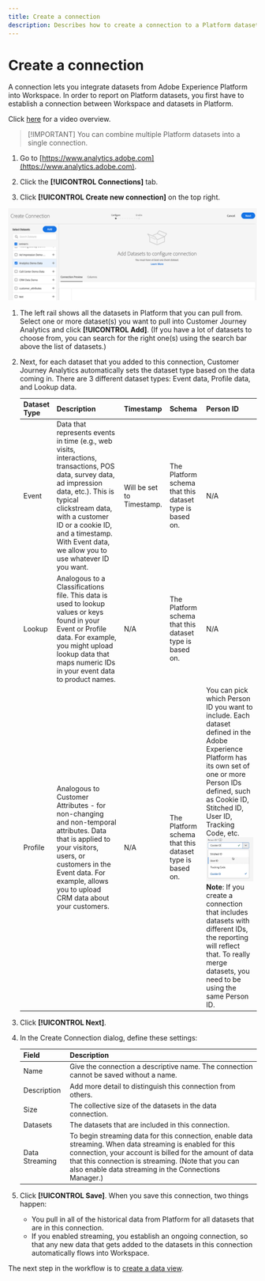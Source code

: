 ```yaml
---
title: Create a connection
description: Describes how to create a connection to a Platform dataset in Customer Journey Analytics.
---
```


# Create a connection

A connection lets you integrate datasets from Adobe Experience Platform into Workspace. In order to report on Platform datasets, you first have to establish a connection between Workspace and datasets in Platform.

Click [here](https://docs.adobe.com/content/help/en/platform-learn/tutorials/cja/connecting-customer-journey-analytics-to-data-sources-in-platform.html) for a video overview.

>[!IMPORTANT] You can combine multiple Platform datasets into a single connection.

1. Go to [https://www.analytics.adobe.com](https://www.analytics.adobe.com).

1. Click the **[!UICONTROL Connections]** tab.

1. Click **[!UICONTROL Create new connection]** on the top right.

  ![Create connection](assets/create-connection.png)

1. The left rail shows all the datasets in Platform that you can pull from. Select one or more dataset(s) you want to pull into Customer Journey Analytics and click **[!UICONTROL Add]**. (If you have a lot of datasets to choose from, you can search for the right one(s) using the search bar above the list of datasets.)

1. Next, for each dataset that you added to this connection, Customer Journey Analytics automatically sets the dataset type based on the data coming in. There are 3 different dataset types: Event data, Profile data, and Lookup data.

    |Dataset Type|Description|Timestamp|Schema|Person ID|
    |---|---|---|---|---|
    |Event|Data that represents events in time (e.g., web visits, interactions, transactions, POS data, survey data, ad impression data, etc.). This is typical clickstream data, with a customer ID or a cookie ID, and a timestamp. With Event data, we allow you to use whatever ID you want. |Will be set to Timestamp.|The Platform schema that this dataset type is based on.|N/A|
    |Lookup|Analogous to a Classifications file. This data is used to lookup values or keys found in your Event or Profile data. For example, you might upload lookup data that maps numeric IDs in your event data to product names.|N/A|The Platform schema that this dataset type is based on.|N/A|
    |Profile|Analogous to Customer Attributes - for non-changing and non-temporal attributes. Data that is applied to your visitors, users, or customers in the Event data. For example, allows you to upload CRM data about your customers. |N/A|The Platform schema that this dataset type is based on.|You can pick which Person ID you want to include. Each dataset defined in the Adobe Experience Platform has its own set of one or more Person IDs defined, such as Cookie ID, Stitched ID, User ID, Tracking Code, etc.<br>![Person ID](assets/person-id.png)**Note**: If you create a connection that includes datasets with different IDs, the reporting will reflect that. To really merge datasets, you need to be using the same Person ID.|

1. Click **[!UICONTROL Next]**.

1. In the Create Connection dialog, define these settings:

    |Field|Description|
    |---|---|
    |Name|Give the connection a descriptive name. The connection cannot be saved without a name.|
    |Description|Add more detail to distinguish this connection from others.|
    |Size|The collective size of the datasets in the data connection.|
    |Datasets|The datasets that are included in this connection.|
    |Data Streaming|To begin streaming data for this connection, enable data streaming. When data streaming is enabled for this connection, your account is billed for the amount of data that this connection is streaming. (Note that you can also enable data streaming in the Connections Manager.)|

1. Click **[!UICONTROL Save]**. When you save this connection, two things happen:

    * You pull in all of the historical data from Platform for all datasets that are in this connection.
    * If you enabled streaming, you establish an ongoing connection, so that any new data that gets added to the datasets in this connection automatically flows into Workspace.

The next step in the workflow is to [create a data view](/help/data-views/create-dataview.md).
